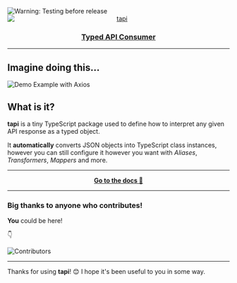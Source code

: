 <img src="https://img.shields.io/badge/🧪-Testing%20before%20release-66ffcc" alt="Warning: Testing before release" />

<div align="center">
	<a href="https://tapi.js.org">
		<img src="https://i.ibb.co/FxXMVD1/tapi-logo.png" style="display: block; margin: auto" alt="tapi" />
		<h3><strong>Typed</strong> API Consumer</h3>
	</a>
</div>

___

## Imagine doing this...

![Demo Example with Axios](https://i.ibb.co/stfLH8B/tepi-demo.png)

## What is it?

**tapi** is a tiny TypeScript package used to define how to interpret any given API response as a typed object.

It **automatically** converts JSON objects into TypeScript class instances, however you can still configure it however you want with *Aliases*, *Transformers*, *Mappers* and more.

___

<div align="center">

**[Go to the docs 🚀](https://tapi.js.org)**

</div>

___

### Big thanks to anyone who contributes!

**You** could be here!

👇

![Contributors](https://contrib.rocks/image?repo=opentoolbox/theme)
___

Thanks for using **tapi**! 😊 I hope it's been useful to you in some way.
